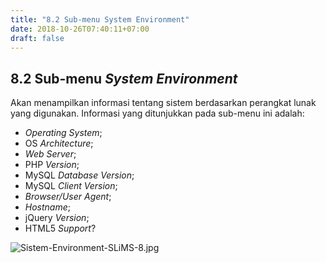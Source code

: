 ```yaml
---
title: "8.2 Sub-menu System Environment"
date: 2018-10-26T07:40:11+07:00
draft: false
---
```


## 8.2 Sub-menu _System Environment_

Akan menampilkan informasi tentang sistem berdasarkan perangkat lunak yang digunakan. Informasi yang ditunjukkan pada sub-menu ini adalah:

* _Operating System_;
* OS _Architecture_;
* _Web Server_;
* PHP _Version_;
* MySQL _Database Version_;
* MySQL _Client Version_;
* _Browser/User Agent_;
* _Hostname_;
* jQuery _Version_;
* HTML5 _Support_?

![Sistem-Environment-SLiMS-8.jpg](/assets/Sistem-Environment-SLiMS-8.jpg)